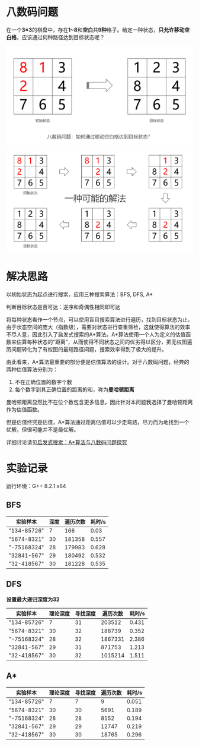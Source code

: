 # 八数码问题

在一个**3×3**的棋盘中，存在**1~8**和**空白**共**9种**格子。给定一种状态，**只允许移动空白格**，应该通过何种路径达到目标状态呢？

![](https://github.com/bipy/8-digit-problem/blob/master/source/1.png)
![](https://github.com/bipy/8-digit-problem/blob/master/source/2.png)

# 解决思路

以初始状态为起点进行搜索，应用三种搜索算法：BFS, DFS, A\*

判断目标状态是否可达：逆序和奇偶性相同即可达

将每种状态看作一个节点，可以使用盲目搜索算法进行遍历，找到目标状态为止。由于状态空间的庞大（指数级），需要对状态进行查重筛检，这就使得算法的效率不尽人意，因此引入了启发式搜索的A\*算法。A\*算法使用一个人为定义的估值函数来估算每种状态的“距离”，从而使得不同状态之间的优劣得以区分，把无权图遍历问题转化为了有权图的最短路径问题，搜索效率得到了极大的提升。

由此看来，A\*算法最重要的部分便是估值算法的设计。对于八数码问题，经典的两种估值算法分别为：

1. 不在正确位置的数字个数
2. 每个数字到其正确位置的距离的和，称为**曼哈顿距离**

曼哈顿距离显然比不在位个数包含更多信息，因此针对本问题我选择了曼哈顿距离作为估值函数。

但是估值终究是估值，A*算法通过距离估值可以少走弯路，尽力而为地找到一个优解，但很可能并不是最优解。



详细讨论请见[启发式搜索：A*算法与八数码问题探究](https://zhengrh.com/blog/8digit/)

# 实验记录

运行环境：G++ 8.2.1 x64

## BFS

| 实验样本    | 深度 | 遍历次数 | 耗时/s |
| ----------- | ---- | -------- | ------ |
| "134-85726" | 7    | 166      | 0.03   |
| "5674-8321" | 30   | 181358   | 0.557  |
| "-75168324" | 28   | 179983   | 0.628  |
| "32841-567" | 29   | 180492   | 0.532  |
| "32-418567" | 30   | 181228   | 0.535  |



## DFS

**设置最大递归深度为32**

| 实验样本    | 理论深度 | 寻找深度 | 遍历次数 | 耗时/s |
| ----------- | -------- | -------- | -------- | ------ |
| "134-85726" | 7        | 31       | 203512   | 0.431  |
| "5674-8321" | 30       | 32       | 188739   | 0.352  |
| "-75168324" | 28       | 32       | 1867331  | 2.386  |
| "32841-567" | 29       | 31       | 871753   | 1.213  |
| "32-418567" | 30       | 32       | 1015214  | 1.511  |



## A*

| 实验样本    | 理论深度 | 寻找深度 | 遍历次数 | 耗时/s |
| ----------- | -------- | -------- | -------- | ------ |
| "134-85726" | 7        | 7        | 9        | 0.051  |
| "5674-8321" | 30       | 30       | 5691     | 0.189  |
| "-75168324" | 28       | 28       | 8152     | 0.194  |
| "32841-567" | 29       | 29       | 12747    | 0.219  |
| "32-418567" | 30       | 30       | 18765    | 0.296  |
